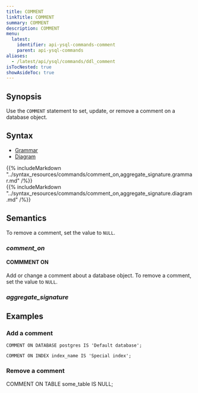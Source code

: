 ```yaml
---
title: COMMENT
linkTitle: COMMENT
summary: COMMENT
description: COMMENT
menu:
  latest:
    identifier: api-ysql-commands-comment
    parent: api-ysql-commands
aliases:
  - /latest/api/ysql/commands/ddl_comment
isTocNested: true
showAsideToc: true
---
```


## Synopsis

Use the `COMMENT` statement to set, update, or remove a comment on a database object.

## Syntax

<ul class="nav nav-tabs nav-tabs-yb">
  <li >
    <a href="#grammar" class="nav-link active" id="grammar-tab" data-toggle="tab" role="tab" aria-controls="grammar" aria-selected="true">
      <i class="fas fa-file-alt" aria-hidden="true"></i>
      Grammar
    </a>
  </li>
  <li>
    <a href="#diagram" class="nav-link" id="diagram-tab" data-toggle="tab" role="tab" aria-controls="diagram" aria-selected="false">
      <i class="fas fa-project-diagram" aria-hidden="true"></i>
      Diagram
    </a>
  </li>
</ul>

<div class="tab-content">
  <div id="grammar" class="tab-pane fade show active" role="tabpanel" aria-labelledby="grammar-tab">
    {{% includeMarkdown "../syntax_resources/commands/comment_on,aggregate_signature.grammar.md" /%}}
  </div>
  <div id="diagram" class="tab-pane fade" role="tabpanel" aria-labelledby="diagram-tab">
    {{% includeMarkdown "../syntax_resources/commands/comment_on,aggregate_signature.diagram.md" /%}}
  </div>
</div>

## Semantics

To remove a comment, set the value to `NULL`.

### *comment_on*

#### COMMMENT ON

Add or change a comment about a database object. To remove a comment, set the value to `NULL`.

### *aggregate_signature*

## Examples

### Add a comment

```
COMMENT ON DATABASE postgres IS 'Default database';
```

```
COMMENT ON INDEX index_name IS 'Special index';
```

### Remove a comment

COMMENT ON TABLE some_table IS NULL;
